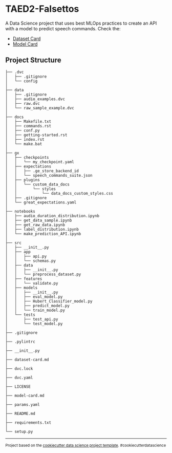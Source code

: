 TAED2-Falsettos
==============================

A Data Science project that uses best MLOps practices to create an API with a model to predict speech commands. Check the:

- [Dataset Card](dataset-card.md) 
- [Model Card](model-card.md)

Project Structure
------------

    ├── .dvc
    │   ├── .gitignore    
    │   └── config    
    │
    ├── data
    │   ├── .gitignore
    │   ├── audio_examples.dvc
    │   ├── raw.dvc
    │   └── raw_sample_example.dvc 
    │
    ├── docs
    │   ├── Makefile.txt
    │   ├── commands.rst
    │   ├── conf.py
    │   ├── getting-started.rst
    │   ├── index.rst
    │   └── make.bat 
    │
    ├── gx
    │   ├── checkpoints
    │   │   └── my_checkpoint.yaml
    │   ├── expectations
    │   │   ├── .ge_store_backend_id
    │   │   └── speech_commands_suite.json
    │   ├── plugins
    │   │   └── custom_data_docs
    │   │       └── styles
    │   │           └── data_docs_custom_styles.css
    │   ├── .gitignore
    │   └── great_expectations.yaml 
    │
    ├── notebooks
    │   ├── audio_duration_distribution.ipynb
    │   ├── get_data_sample.ipynb
    │   ├── get_raw_data.ipynb
    │   ├── label_distribution.ipynb
    │   └── make_prediction_API.ipynb 
    │
    ├── src                
    │   ├── __init__.py   
    │   ├── app        
    │   │   ├── api.py
    │   │   └── schemas.py
    │   ├── data           
    │   │   ├── __init__.py
    │   │   └── preprocess_dataset.py
    │   ├── features      
    │   │   └── validate.py
    │   ├── models        
    │   │   ├── __init__.py
    │   │   ├── eval_model.py
    │   │   ├── Hubert_Classifier_model.py
    │   │   ├── predict_model.py
    │   │   └── train_model.py
    │   └── tests
    │       ├── test_api.py
    │       └── test_model.py
    │
    ├── .gitignore
    │
    ├── .pylintrc
    │
    ├── __init__.py
    │
    ├── dataset-card.md
    │
    ├── dvc.lock
    │
    ├── dvc.yaml
    │
    ├── LICENSE
    │
    ├── model-card.md
    │
    ├── params.yaml
    │
    ├── README.md
    │
    ├── requirements.txt
    │
    └── setup.py          

--------

<p><small>Project based on the <a target="_blank" href="https://drivendata.github.io/cookiecutter-data-science/">cookiecutter data science project template</a>. #cookiecutterdatascience</small></p>
